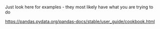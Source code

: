 Just look here for examples - they most likely have what you are trying to do

https://pandas.pydata.org/pandas-docs/stable/user_guide/cookbook.html